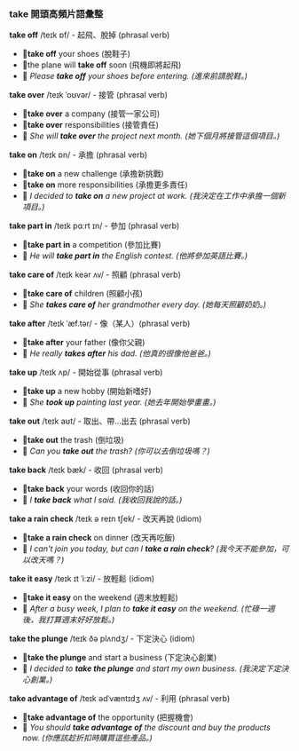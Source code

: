 ### take 開頭高頻片語彙整

**take off** /teɪk ɒf/ - 起飛、脫掉 (phrasal verb)
 - 📌**take off** your shoes (脫鞋子)
 - 📌the plane will **take off** soon (飛機即將起飛)
 - 📝 *Please **take off** your shoes before entering. (進來前請脫鞋。)*

**take over** /teɪk ˈoʊvər/ - 接管 (phrasal verb)
 - 📌**take over** a company (接管一家公司)
 - 📌**take over** responsibilities (接管責任)
 - 📝 *She will **take over** the project next month. (她下個月將接管這個項目。)*

**take on** /teɪk ɒn/ - 承擔 (phrasal verb)
 - 📌**take on** a new challenge (承擔新挑戰)
 - 📌**take on** more responsibilities (承擔更多責任)
 - 📝 *I decided to **take on** a new project at work. (我決定在工作中承擔一個新項目。)*

**take part in** /teɪk pɑːrt ɪn/ - 參加 (phrasal verb)
 - 📌**take part in** a competition (參加比賽)
 - 📝 *He will **take part in** the English contest. (他將參加英語比賽。)*

**take care of** /teɪk keər ʌv/ - 照顧 (phrasal verb)
 - 📌**take care of** children (照顧小孩)
 - 📝 *She **takes care of** her grandmother every day. (她每天照顧奶奶。)*

**take after** /teɪk ˈæf.tər/ - 像（某人）(phrasal verb)
 - 📌**take after** your father (像你父親)
 - 📝 *He really **takes after** his dad. (他真的很像他爸爸。)*

**take up** /teɪk ʌp/ - 開始從事 (phrasal verb)
 - 📌**take up** a new hobby (開始新嗜好)
 - 📝 *She **took up** painting last year. (她去年開始學畫畫。)*

**take out** /teɪk aʊt/ - 取出、帶...出去 (phrasal verb)
 - 📌**take out** the trash (倒垃圾)
 - 📝 *Can you **take out** the trash? (你可以去倒垃圾嗎？)*

**take back** /teɪk bæk/ - 收回 (phrasal verb)
 - 📌**take back** your words (收回你的話)
 - 📝 *I **take back** what I said. (我收回我說的話。)*

**take a rain check** /teɪk ə reɪn tʃek/ - 改天再說 (idiom)
 - 📌**take a rain check** on dinner (改天再吃飯)
 - 📝 *I can't join you today, but can I **take a rain check**? (我今天不能參加，可以改天嗎？)*

**take it easy** /teɪk ɪt ˈiːzi/ - 放輕鬆 (idiom)
 - 📌**take it easy** on the weekend (週末放輕鬆)
 - 📝 *After a busy week, I plan to **take it easy** on the weekend. (忙碌一週後，我打算週末好好放鬆。)*

**take the plunge** /teɪk ðə plʌndʒ/ - 下定決心 (idiom)
 - 📌**take the plunge** and start a business (下定決心創業)
 - 📝 *I decided to **take the plunge** and start my own business. (我決定下定決心創業。)*

**take advantage of** /teɪk ədˈvæntɪdʒ ʌv/ - 利用 (phrasal verb)
 - 📌**take advantage of** the opportunity (把握機會)
 - 📝 *You should **take advantage of** the discount and buy the products now. (你應該趁折扣時購買這些產品。)*
